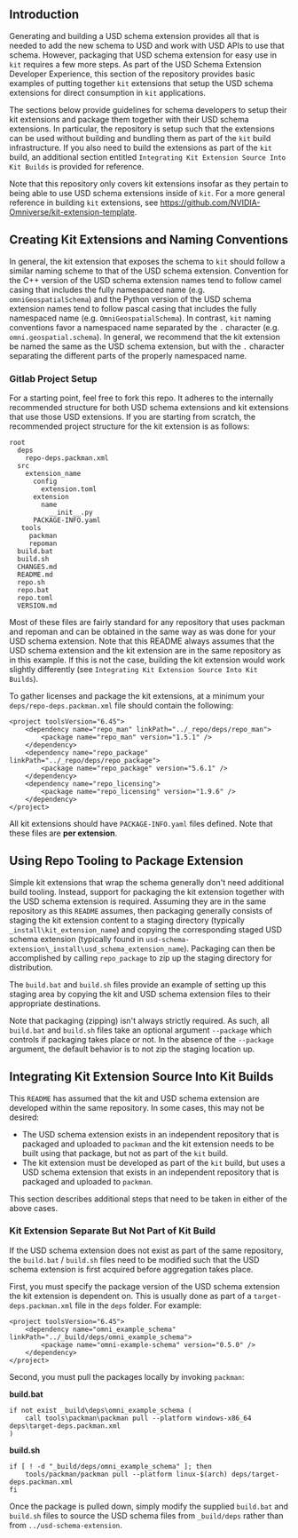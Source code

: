 ## Introduction

Generating and building a USD schema extension provides all that is needed to add the new schema to USD and work with USD APIs to use that schema.  However, packaging that USD schema extension for easy use in `kit` requires a few more steps.  As part of the USD Schema Extension Developer Experience, this section of the repository provides basic examples of putting together `kit` extensions that setup the USD schema extensions for direct consumption in `kit` applications.

The sections below provide guidelines for schema developers to setup their kit extensions and package them together with their USD schema extensions.  In particular, the repository is setup such that the extensions can be used without building and bundling them as part of the `kit` build infrastructure.  If you also need to build the extensions as part of the `kit` build, an additional section entitled `Integrating Kit Extension Source Into Kit Builds` is provided for reference.

Note that this repository only covers kit extensions insofar as they pertain to being able to use USD schema extensions inside of `kit`.  For a more general reference in building `kit` extensions, see https://github.com/NVIDIA-Omniverse/kit-extension-template.

## Creating Kit Extensions and Naming Conventions

In general, the kit extension that exposes the schema to `kit` should follow a similar naming scheme to that of the USD schema extension.  Convention for the C++ version of the USD schema extension names tend to follow camel casing that includes the fully namespaced name (e.g. `omniGeospatialSchema`) and the Python version of the USD schema extension names tend to follow pascal casing that includes the fully namespaced name (e.g. `OmniGeospatialSchema`).  In contrast, `kit` naming conventions favor a namespaced name separated by the `.` character (e.g. `omni.geospatial.schema`).  In general, we recommend that the kit extension be named the same as the USD schema extension, but with the `.` character separating the different parts of the properly namespaced name.

### Gitlab Project Setup

For a starting point, feel free to fork this repo.  It adheres to the internally recommended structure for both USD schema extensions and kit extensions that use those USD extensions.  If you are starting from scratch, the recommended project structure for the kit extension is as follows:

```
root
  deps
    repo-deps.packman.xml
  src
    extension_name
      config
        extension.toml
      extension
        name
          __init__.py
      PACKAGE-INFO.yaml
   tools
     packman
     repoman
  build.bat
  build.sh
  CHANGES.md
  README.md
  repo.sh
  repo.bat
  repo.toml
  VERSION.md
```

Most of these files are fairly standard for any repository that uses packman and repoman and can be obtained in the same way as was done for your USD schema extension.  Note that this README always assumes that the USD schema extension and the kit extension are in the same repository as in this example.  If this is not the case, building the kit extension would work slightly differently (see `Integrating Kit Extension Source Into Kit Builds`).

To gather licenses and package the kit extensions, at a minimum your `deps/repo-deps.packman.xml` file should contain the following:

```
<project toolsVersion="6.45">
    <dependency name="repo_man" linkPath="../_repo/deps/repo_man">
        <package name="repo_man" version="1.5.1" />
    </dependency>
    <dependency name="repo_package" linkPath="../_repo/deps/repo_package">
        <package name="repo_package" version="5.6.1" />
    </dependency>
    <dependency name="repo_licensing">
        <package name="repo_licensing" version="1.9.6" />
    </dependency>
</project>
```

All kit extensions should have `PACKAGE-INFO.yaml` files defined.  Note that these files are **per extension**.

## Using Repo Tooling to Package Extension

Simple kit extensions that wrap the schema generally don't need additional build tooling.  Instead, support for packaging the kit extension together with the USD schema extension is required.  Assuming they are in the same repository as this `README` assumes, then packaging generally consists of staging the kit extension content to a staging directory (typically `_install\kit_extension_name`) and copying the corresponding staged USD schema extension (typically found in `usd-schema-extension\_install\usd_schema_extension_name`).  Packaging can then be accomplished by calling `repo_package` to zip up the staging directory for distribution.

The `build.bat` and `build.sh` files provide an example of setting up this staging area by copying the kit and USD schema extension files to their appropriate destinations.

Note that packaging (zipping) isn't always strictly required.  As such, all `build.bat` and `build.sh` files take an optional argument `--package` which controls if packaging takes place or not.  In the absence of the `--package` argument, the default behavior is to not zip the staging location up.

## Integrating Kit Extension Source Into Kit Builds

This `README` has assumed that the kit and USD schema extension are developed within the same repository.  In some cases, this may not be desired:

- The USD schema extension exists in an independent repository that is packaged and uploaded to `packman` and the kit extension needs to be built using that package, but not as part of the `kit` build.
- The kit extension must be developed as part of the `kit` build, but uses a USD schema extension that exists in an independent repository that is packaged and uploaded to `packman`.

This section describes additional steps that need to be taken in either of the above cases.

### Kit Extension Separate But Not Part of Kit Build

If the USD schema extension does not exist as part of the same repository, the `build.bat` / `build.sh` files need to be modified such that the USD schema extension is first acquired before aggregation takes place.

First, you must specify the package version of the USD schema extension the kit extension is dependent on.  This is usually done as part of a `target-deps.packman.xml` file in the `deps` folder.  For example:
```
<project toolsVersion="6.45">
    <dependency name="omni_example_schema" linkPath="../_build/deps/omni_example_schema">
        <package name="omni-example-schema" version="0.5.0" />
    </dependency>
</project>
```

Second, you must pull the packages locally by invoking `packman`:

**build.bat**
```
if not exist _build\deps\omni_example_schema (
    call tools\packman\packman pull --platform windows-x86_64 deps\target-deps.packman.xml
)
```

**build.sh**
```
if [ ! -d "_build/deps/omni_example_schema" ]; then
    tools/packman/packman pull --platform linux-$(arch) deps/target-deps.packman.xml
fi
```

Once the package is pulled down, simply modify the supplied `build.bat` and `build.sh` files to source the USD schema files from `_build/deps` rather than from `../usd-schema-extension`.